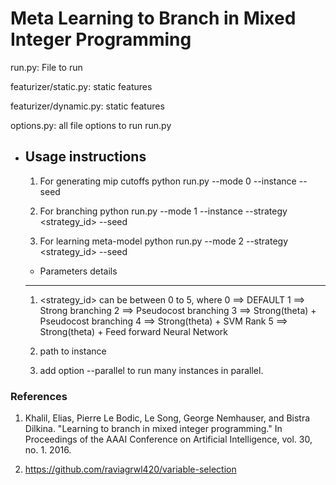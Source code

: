 # Meta Learning to Branch in Mixed Integer Programming

run.py: File to run

featurizer/static.py: static features

featurizer/dynamic.py: static features

options.py: all file options to run run.py


* Usage instructions
    ----------------------------------------------------------------------------------------
    1. For generating mip cutoffs
    python run.py --mode 0 --instance <instance path> --seed <seed>
    
    2. For branching
    python run.py --mode 1 --instance <instance path> --strategy <strategy_id> --seed <seed>
    
    3. For learning meta-model
    python run.py --mode 2 --strategy <strategy_id> --seed <seed>
    
    * Parameters details
    ----------------------------------------------------------------------------------------     
    1. <strategy_id> can be between 0 to 5, where 
        0 ==> DEFAULT
        1 ==> Strong branching
        2 ==> Pseudocost branching
        3 ==> Strong(theta) + Pseudocost branching
        4 ==> Strong(theta) + SVM Rank
        5 ==> Strong(theta) + Feed forward Neural Network
    2.  <instance path> path to instance
  
    3. add option --parallel to run many instances in parallel.



### References

1. Khalil, Elias, Pierre Le Bodic, Le Song, George Nemhauser, and Bistra Dilkina. "Learning to branch in mixed integer programming." In Proceedings of the AAAI Conference on Artificial Intelligence, vol. 30, no. 1. 2016. 

2. https://github.com/raviagrwl420/variable-selection
